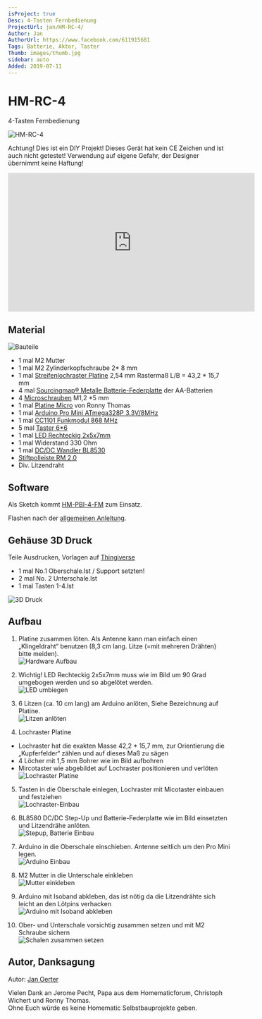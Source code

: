 ```yaml
---
isProject: true
Desc: 4-Tasten Fernbedienung
ProjectUrl: jan/HM-RC-4/
Author: Jan
AuthorUrl: https://www.facebook.com/611915681
Tags: Batterie, Aktor, Taster
Thumb: images/thumb.jpg
sidebar: auto
Added: 2019-07-11
---
```


# HM-RC-4

4-Tasten Fernbedienung

![HM-RC-4](./images/1.jpg)

Achtung! Dies ist ein DIY Projekt! Dieses Gerät hat kein CE Zeichen und ist auch nicht getestet! Verwendung auf eigene Gefahr, der Designer übernimmt keine Haftung!


<iframe width="560" height="315" src="https://www.youtube.com/embed/ih9aKctOBqA" frameborder="0" allow="autoplay; encrypted-media" allowfullscreen></iframe>


## Material

![Bauteile](./images/material.jpg)


* 1 mal M2 Mutter
* 1 mal M2 Zylinderkopfschraube 2* 8 mm 
* 1 mal [Streifenlochraster Platine](https://www.ebay.de/itm/10x-Lochraster-Kupferplatine-verzinnt-2-54mm-Punkte/192927197041) 2,54 mm Rastermaß L/B = 43,2 * 15,7 mm 
* 4 mal [Sourcingmap® Metalle Batterie-Federplatte](https://www.amazon.de/gp/product/B00O9XV66Q) der AA-Batterien
* 4 [Microschrauben](https://www.ebay.de/itm/100x-Miniatur-Blechschrauben-Schraube-mini-Schrauben-Blechschraube-micro/362429856292) M1,2 *5 mm
* 1 mal [Platine Micro](https://github.com/ronnythomas/HB-Micro) von Ronny Thomas
* 1 mal [Arduino Pro Mini ATmega328P 3.3V/8MHz](https://de.aliexpress.com/item/32342672626.html)
* 1 mal [CC1101 Funkmodul 868 MHz](https://de.aliexpress.com/item/32852371777.html)
* 5 mal [Taster 6*6](https://www.ebay.de/itm/10X-MIKROSCHALTER-MICRO-TASTER-SCHALTER-MINI-SMD-MINIATUR-6X6X5MM-50MA/263833669383)
* 1 mal [LED Rechteckig 2x5x7mm](https://www.ebay.de/itm/LED-Rechteckig-Blau-Klar-2x5x7mm-1-10-25-50-Stuckzahl-wahlbar-2x5mm-C3649/292916276045) 
* 1 mal Widerstand 330 Ohm
* 1 mal [DC/DC Wandler BL8530](https://www.ebay.de/itm/10Pcs-BL8530-BL8531-0-8-3-3V-To-3-3V-DC-DC-Converter-Step-Up-Boost-Module/392313683179)
* [Stiftpolleiste RM 2.0](https://www.reichelt.de/10pol-stiftleiste-gerade-rm-2-00-sl-1x10g-2-00-p51693.html)
* Div. Litzendraht


## Software

Als Sketch kommt [HM-PBI-4-FM](https://github.com/jp112sdl/Beispiel_AskSinPP/blob/master/examples/HM-PBI-4-FM/HM-PBI-4-FM.ino) zum Einsatz.

Flashen nach der [allgemeinen Anleitung](/Grundlagen/).

## Gehäuse 3D Druck

Teile Ausdrucken, Vorlagen auf [Thingiverse](https://www.thingiverse.com/thing:3667980)

  - 1 mal No.1  Oberschale.lst / Support setzten!
  - 2 mal No. 2 Unterschale.lst
  - 1 mal Tasten 1-4.lst

![3D Druck](./images/3d-druck.jpg)


## Aufbau

1. Platine zusammen löten. Als Antenne kann man einfach einen „Klingeldraht“ benutzen (8,3 cm lang. Litze (=mit mehreren Drähten) bitte meiden).  
   ![Hardware Aufbau](./images/4.jpg)

2. Wichtig! LED Rechteckig 2x5x7mm muss wie im Bild um 90 Grad umgebogen werden und so abgelötet werden.  
   ![LED umbiegen](./images/3.jpg)

3. 6 Litzen (ca. 10 cm lang) am Arduino anlöten, Siehe Bezeichnung auf Platine.   
   ![Litzen anlöten](./images/5.jpg)

4. Lochraster Platine
  *  Lochraster hat die exakten Masse 42,2 * 15,7 mm, zur Orientierung die „Kupferfelder“ zählen und auf dieses Maß zu sägen
  * 4 Löcher mit 1,5 mm Bohrer wie im Bild aufbohren
  * Mircotaster wie abgebildet auf Lochraster positionieren und verlöten  
  ![Lochraster Platine](./images/6.jpg)
  
5. Tasten in die Oberschale einlegen, Lochraster mit Micotaster einbauen und festziehen  
  ![Lochraster-Einbau](./images/Lochraster-einbau.jpg)
  
6. BL8580 DC/DC Step-Up und Batterie-Federplatte wie im Bild einsetzten und Litzendrähe anlöten.  
  ![Stepup, Batterie Einbau](./images/7.jpg)

7. Arduino in die Oberschale einschieben. Antenne seitlich um den Pro Mini legen.  
  ![Arduino Einbau](./images/8.jpg)

8. M2 Mutter in die Unterschale einkleben  
  ![Mutter einkleben](./images/9.jpg)
  
9. Arduino mit Isoband abkleben, das ist nötig da die Litzendrähte sich leicht an den Lötpins verhacken  
  ![Arduino mit Isoband abkleben](./images/10.jpg)

10. Ober- und Unterschale vorsichtig zusammen setzen und mit M2 Schraube sichern  
  ![Schalen zusammen setzen](./images/11.jpg)


## Autor, Danksagung

Autor: [Jan Oerter](https://www.facebook.com/jan.oerter)

Vielen Dank an Jerome Pecht, Papa aus dem Homematicforum, Christoph Wichert und Ronny Thomas.  
Ohne Euch würde es keine Homematic Selbstbauprojekte geben.

